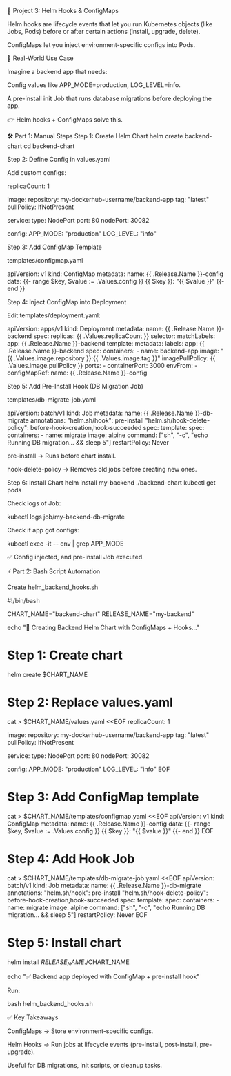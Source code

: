 📘 Project 3: Helm Hooks & ConfigMaps

Helm hooks are lifecycle events that let you run Kubernetes objects (like Jobs, Pods) before or after certain actions (install, upgrade, delete).

ConfigMaps let you inject environment-specific configs into Pods.

🔹 Real-World Use Case

Imagine a backend app that needs:

Config values like APP_MODE=production, LOG_LEVEL=info.

A pre-install init Job that runs database migrations before deploying the app.

👉 Helm hooks + ConfigMaps solve this.

🛠️ Part 1: Manual Steps
Step 1: Create Helm Chart
helm create backend-chart
cd backend-chart

Step 2: Define Config in values.yaml

Add custom configs:

replicaCount: 1

image:
  repository: my-dockerhub-username/backend-app
  tag: "latest"
  pullPolicy: IfNotPresent

service:
  type: NodePort
  port: 80
  nodePort: 30082

config:
  APP_MODE: "production"
  LOG_LEVEL: "info"

Step 3: Add ConfigMap Template

templates/configmap.yaml

apiVersion: v1
kind: ConfigMap
metadata:
  name: {{ .Release.Name }}-config
data:
{{- range $key, $value := .Values.config }}
  {{ $key }}: "{{ $value }}"
{{- end }}

Step 4: Inject ConfigMap into Deployment

Edit templates/deployment.yaml:

apiVersion: apps/v1
kind: Deployment
metadata:
  name: {{ .Release.Name }}-backend
spec:
  replicas: {{ .Values.replicaCount }}
  selector:
    matchLabels:
      app: {{ .Release.Name }}-backend
  template:
    metadata:
      labels:
        app: {{ .Release.Name }}-backend
    spec:
      containers:
      - name: backend-app
        image: "{{ .Values.image.repository }}:{{ .Values.image.tag }}"
        imagePullPolicy: {{ .Values.image.pullPolicy }}
        ports:
        - containerPort: 3000
        envFrom:
        - configMapRef:
            name: {{ .Release.Name }}-config

Step 5: Add Pre-Install Hook (DB Migration Job)

templates/db-migrate-job.yaml

apiVersion: batch/v1
kind: Job
metadata:
  name: {{ .Release.Name }}-db-migrate
  annotations:
    "helm.sh/hook": pre-install
    "helm.sh/hook-delete-policy": before-hook-creation,hook-succeeded
spec:
  template:
    spec:
      containers:
      - name: migrate
        image: alpine
        command: ["sh", "-c", "echo Running DB migration... && sleep 5"]
      restartPolicy: Never


pre-install → Runs before chart install.

hook-delete-policy → Removes old jobs before creating new ones.

Step 6: Install Chart
helm install my-backend ./backend-chart
kubectl get pods


Check logs of Job:

kubectl logs job/my-backend-db-migrate


Check if app got configs:

kubectl exec -it <backend-pod> -- env | grep APP_MODE


✅ Config injected, and pre-install Job executed.

⚡ Part 2: Bash Script Automation

Create helm_backend_hooks.sh

#!/bin/bash

CHART_NAME="backend-chart"
RELEASE_NAME="my-backend"

echo "🚀 Creating Backend Helm Chart with ConfigMaps + Hooks..."

# Step 1: Create chart
helm create $CHART_NAME

# Step 2: Replace values.yaml
cat > $CHART_NAME/values.yaml <<EOF
replicaCount: 1

image:
  repository: my-dockerhub-username/backend-app
  tag: "latest"
  pullPolicy: IfNotPresent

service:
  type: NodePort
  port: 80
  nodePort: 30082

config:
  APP_MODE: "production"
  LOG_LEVEL: "info"
EOF

# Step 3: Add ConfigMap template
cat > $CHART_NAME/templates/configmap.yaml <<EOF
apiVersion: v1
kind: ConfigMap
metadata:
  name: {{ .Release.Name }}-config
data:
{{- range \$key, \$value := .Values.config }}
  {{ \$key }}: "{{ \$value }}"
{{- end }}
EOF

# Step 4: Add Hook Job
cat > $CHART_NAME/templates/db-migrate-job.yaml <<EOF
apiVersion: batch/v1
kind: Job
metadata:
  name: {{ .Release.Name }}-db-migrate
  annotations:
    "helm.sh/hook": pre-install
    "helm.sh/hook-delete-policy": before-hook-creation,hook-succeeded
spec:
  template:
    spec:
      containers:
      - name: migrate
        image: alpine
        command: ["sh", "-c", "echo Running DB migration... && sleep 5"]
      restartPolicy: Never
EOF

# Step 5: Install chart
helm install $RELEASE_NAME ./$CHART_NAME

echo "✅ Backend app deployed with ConfigMap + pre-install hook"


Run:

bash helm_backend_hooks.sh

✅ Key Takeaways

ConfigMaps → Store environment-specific configs.

Helm Hooks → Run jobs at lifecycle events (pre-install, post-install, pre-upgrade).

Useful for DB migrations, init scripts, or cleanup tasks.
